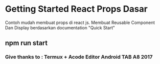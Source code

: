 # Getting Started React Props Dasar

Contoh mudah membuat props di react js.
Membuat Reusable Component
Dan Display berdasarkan documentation "Quick Start"

## npm run start


### Give thanks to : Termux + Acode Editor Android TAB A8 2017
